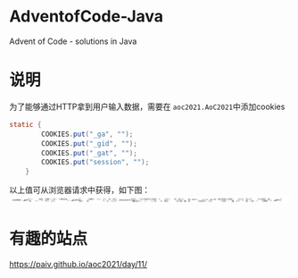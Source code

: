 # AdventofCode-Java
Advent of Code - solutions in Java

# 说明
为了能够通过HTTP拿到用户输入数据，需要在 `aoc2021.AoC2021`中添加cookies
```java
static {
        COOKIES.put("_ga", "");
        COOKIES.put("_gid", "");
        COOKIES.put("_gat", "");
        COOKIES.put("session", "");
    }
```
以上值可从浏览器请求中获得，如下图：
![image](cookies.png)



# 有趣的站点
https://paiv.github.io/aoc2021/day/11/